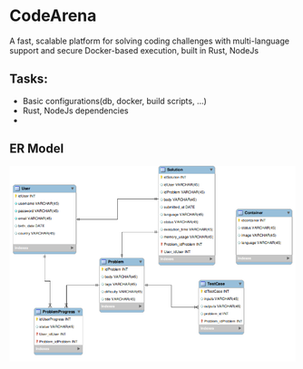 # CodeArena
A fast, scalable platform for solving coding challenges with multi-language support and secure Docker-based execution, built in Rust, NodeJs

## Tasks:
- Basic configurations(db, docker, build scripts, ...)
- Rust, NodeJs dependencies
- 
## ER Model
![ER Diagram](docs/ERR_modele.png)
